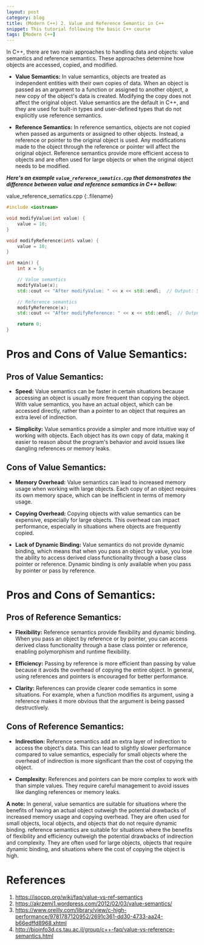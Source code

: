 ```yaml
---
layout: post
category: blog
title: (Modern C++) 2. Value and Reference Semantic in C++ 
snippet: This tutorial following the basic C++ course
tags: [Modern C++]
---
```


In C++, there are two main approaches to handling data and objects: value semantics and reference semantics. These approaches determine how objects are accessed, copied, and modified.

- **Value Semantics:** In value semantics, objects are treated as independent entities with their own copies of data. When an object is passed as an argument to a function or assigned to another object, a new copy of the object's data is created. Modifying the copy does not affect the original object. Value semantics are the default in C++, and they are used for built-in types and user-defined types that do not explicitly use reference semantics.
    
- **Reference Semantics:** In reference semantics, objects are not copied when passed as arguments or assigned to other objects. Instead, a reference or pointer to the original object is used. Any modifications made to the object through the reference or pointer will affect the original object. Reference semantics provide more efficient access to objects and are often used for large objects or when the original object needs to be modified.

___Here's an example ```value_reference_sematics.cpp``` that demonstrates the difference between value and reference semantics in C++ bellow:___ 

value_reference_sematics.cpp
{:.filename}
```c++
#include <iostream>

void modifyValue(int value) {
    value = 10;
}

void modifyReference(int& value) {
    value = 10;
}

int main() {
    int x = 5;

    // Value semantics
    modifyValue(x);
    std::cout << "After modifyValue: " << x << std::endl;  // Output: 5

    // Reference semantics
    modifyReference(x);
    std::cout << "After modifyReference: " << x << std::endl;  // Output: 10

    return 0;
}
```
# Pros and Cons of Value Semantics:
## Pros of Value Semantics:

- **Speed:** Value semantics can be faster in certain situations because accessing an object is usually more frequent than copying the object. With value semantics, you have an actual object, which can be accessed directly, rather than a pointer to an object that requires an extra level of indirection.

- **Simplicity:** Value semantics provide a simpler and more intuitive way of working with objects. Each object has its own copy of data, making it easier to reason about the program's behavior and avoid issues like dangling references or memory leaks.

## Cons of Value Semantics:

- **Memory Overhead:** Value semantics can lead to increased memory usage when working with large objects. Each copy of an object requires its own memory space, which can be inefficient in terms of memory usage.

- **Copying Overhead:** Copying objects with value semantics can be expensive, especially for large objects. This overhead can impact performance, especially in situations where objects are frequently copied.

- **Lack of Dynamic Binding:** Value semantics do not provide dynamic binding, which means that when you pass an object by value, you lose the ability to access derived class functionality through a base class pointer or reference. Dynamic binding is only available when you pass by pointer or pass by reference.

# Pros and Cons of Semantics:
## Pros of Reference Semantics:

- **Flexibility:** Reference semantics provide flexibility and dynamic binding. When you pass an object by reference or by pointer, you can access derived class functionality through a base class pointer or reference, enabling polymorphism and runtime flexibility.

- **Efficiency:** Passing by reference is more efficient than passing by value because it avoids the overhead of copying the entire object. In general, using references and pointers is encouraged for better performance.

- **Clarity:** References can provide clearer code semantics in some situations. For example, when a function modifies its argument, using a reference makes it more obvious that the argument is being passed destructively.

## Cons of Reference Semantics:

- **Indirection:** Reference semantics add an extra layer of indirection to access the object's data. This can lead to slightly slower performance compared to value semantics, especially for small objects where the overhead of indirection is more significant than the cost of copying the object. 

- **Complexity:** References and pointers can be more complex to work with than simple values. They require careful management to avoid issues like dangling references or memory leaks.

<div class="tip">
<b>A note:</b> In general, value semantics are suitable for situations where the benefits of having an actual object outweigh the potential drawbacks of increased memory usage and copying overhead. They are often used for small objects, local objects, and objects that do not require dynamic binding. reference semantics are suitable for situations where the benefits of flexibility and efficiency outweigh the potential drawbacks of indirection and complexity. They are often used for large objects, objects that require dynamic binding, and situations where the cost of copying the object is high.
</div>



# References
1. https://isocpp.org/wiki/faq/value-vs-ref-semantics
2. https://akrzemi1.wordpress.com/2012/02/03/value-semantics/
3. https://www.oreilly.com/library/view/c-high-performance/9781787120952/2691c361-dd30-4733-aa24-b66edffd8968.xhtml
4. http://bioinfo3d.cs.tau.ac.il/group/c++-faq/value-vs-reference-semantics.html